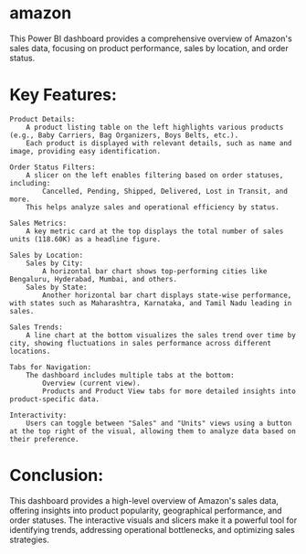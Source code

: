 # amazon
This Power BI dashboard provides a comprehensive overview of Amazon's sales data, focusing on product performance, sales by location, and order status.
# Key Features:

    Product Details:
        A product listing table on the left highlights various products (e.g., Baby Carriers, Bag Organizers, Boys Belts, etc.).
        Each product is displayed with relevant details, such as name and image, providing easy identification.

    Order Status Filters:
        A slicer on the left enables filtering based on order statuses, including:
            Cancelled, Pending, Shipped, Delivered, Lost in Transit, and more.
        This helps analyze sales and operational efficiency by status.

    Sales Metrics:
        A key metric card at the top displays the total number of sales units (118.60K) as a headline figure.

    Sales by Location:
        Sales by City:
            A horizontal bar chart shows top-performing cities like Bengaluru, Hyderabad, Mumbai, and others.
        Sales by State:
            Another horizontal bar chart displays state-wise performance, with states such as Maharashtra, Karnataka, and Tamil Nadu leading in sales.

    Sales Trends:
        A line chart at the bottom visualizes the sales trend over time by city, showing fluctuations in sales performance across different locations.

    Tabs for Navigation:
        The dashboard includes multiple tabs at the bottom:
            Overview (current view).
            Products and Product View tabs for more detailed insights into product-specific data.

    Interactivity:
        Users can toggle between "Sales" and "Units" views using a button at the top right of the visual, allowing them to analyze data based on their preference.

# Conclusion:

This dashboard provides a high-level overview of Amazon's sales data, offering insights into product popularity, geographical performance, and order statuses. The interactive visuals and slicers make it a powerful tool for identifying trends, addressing operational bottlenecks, and optimizing sales strategies.
